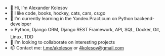 - 👋 Hi, I’m Alexander Kolesov
- 💙 I like code, books, hockey, cats, cars, cs:go
- 🌱 I’m currently learning in the Yandex.Practicum on Python backend-developer
- ⭐️ Python, Django ORM, Django REST Framework, API, SQL, Docker, Git, Linux, TDD
- 💞️ I’m looking to collaborate on interesting projects
- 📫 Contact me: [t.me/akolesov](http://akolesov.t.me "t.me/akolesov")  or 4kolesov@gmail.com

<!---
4kolesov/4kolesov is a ✨ special ✨ repository because its `README.md` (this file) appears on your GitHub profile.
You can click the Preview link to take a look at your changes.
- ⭐️ 
--->
